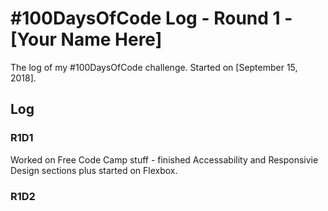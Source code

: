 # #100DaysOfCode Log - Round 1 - [Your Name Here]

The log of my #100DaysOfCode challenge. Started on [September 15, 2018].

## Log

### R1D1 
Worked on Free Code Camp stuff - finished Accessability and Responsivie Design sections plus started on Flexbox.

### R1D2
